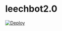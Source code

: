 # leechbot2.0
[![Deploy](https://www.herokucdn.com/deploy/button.svg)](https://heroku.com/deploy?template=https://github.com/icecrac34r/leechbot2.0)
